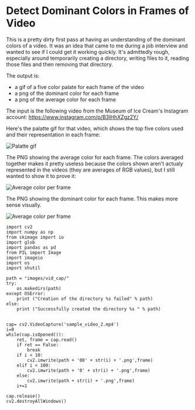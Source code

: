 # Detect Dominant Colors in Frames of Video

This is a pretty dirty first pass at having an understanding of the dominant colors of a video. It was an idea that came to me during a job interview and wanted to see if I could get it working quickly. It's admittedly rough, especially around temporarily creating a directory, writing files to it, reading those files and then removing that directory.

The output is:
- a gif of a five color palate for each frame of the video
- a png of the dominant color for each frame
- a png of the average color for each frame

The input is the following video from the Museum of Ice Cream's Instagram account: https://www.instagram.com/p/B3IHhXZgz2Y/

Here's the palatte gif for that video, which shows the top five colors used and their representation in each frame:

![Palatte gif](https://raw.githubusercontent.com/robblatt/dominant-colors-of-video/master/color_palatte_2.gif)

The PNG showing the average color for each frame. The colors averaged together makes it pretty useless because the colors shown aren't actualy represented in the videos (they are averages of RGB values), but I still wanted to show it to prove it:

![Average color per frame](https://raw.githubusercontent.com/robblatt/dominant-colors-of-video/master/average_pixel_2.png)

The PNG showing the dominant color for each frame. This makes more sense visually.

![Average color per frame](https://raw.githubusercontent.com/robblatt/dominant-colors-of-video/master/dominant_pixel_2.png)

```
import cv2
import numpy as np
from skimage import io
import glob
import pandas as pd
from PIL import Image
import imageio
import os
import shutil

path = "images/vid_cap/"
try:
    os.makedirs(path)
except OSError:
    print ("Creation of the directory %s failed" % path)
else:
    print ("Successfully created the directory %s " % path)
    
    
cap= cv2.VideoCapture('sample_video_2.mp4')
i=0
while(cap.isOpened()):
    ret, frame = cap.read()
    if ret == False:
        break
    if i < 10:
        cv2.imwrite(path + '00' + str(i) + '.png',frame)
    elif i < 100:
        cv2.imwrite(path + '0' + str(i) + '.png',frame)
    else:
        cv2.imwrite(path + str(i) + '.png',frame)
    i+=1

cap.release()
cv2.destroyAllWindows()
